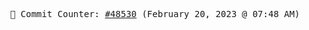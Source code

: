 <p align="center">
    <samp>
        📮 Commit Counter: <a href="https://github.com/Javascript-void0/Javascript-void0/commits/main">#48530</a> (February 20, 2023 @ 07:48 AM)
    </samp>
</p>
